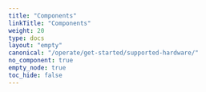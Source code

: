 ```yaml
---
title: "Components"
linkTitle: "Components"
weight: 20
type: docs
layout: "empty"
canonical: "/operate/get-started/supported-hardware/"
no_component: true
empty_node: true
toc_hide: false
---
```

